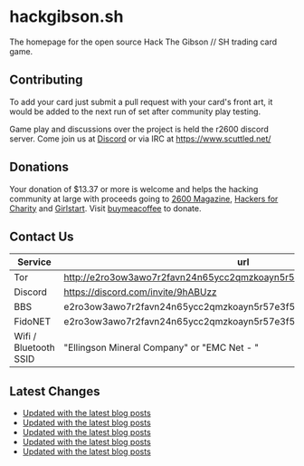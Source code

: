 # hackgibson.sh
The homepage for the open source Hack The Gibson // SH trading card game.


## Contributing

To add your card just submit a pull request with your card's front art, it would be added to the next run of set after community play testing.

Game play and discussions over the project is held the r2600 discord server. Come join us at [Discord](https://discord.com/invite/9hABUzz) or via IRC at https://www.scuttled.net/


## Donations

Your donation of $13.37 or more is welcome and helps the hacking community at large with proceeds going to [2600 Magazine](https://2600.com/), [Hackers for Charity](https://hackersforcharity.org) and [Girlstart](https://girlstart.org).  Visit [buymeacoffee](https://www.buymeacoffee.com/hackgibson.sh) to donate.


## Contact Us

Service | url
-|-
Tor | http://e2ro3ow3awo7r2favn24n65ycc2qmzkoayn5r57e3f56nvjwdcgg32ad.onion
Discord | https://discord.com/invite/9hABUzz
BBS | e2ro3ow3awo7r2favn24n65ycc2qmzkoayn5r57e3f56nvjwdcgg32ad.onion:23
FidoNET | e2ro3ow3awo7r2favn24n65ycc2qmzkoayn5r57e3f56nvjwdcgg32ad.onion:24554
Wifi / Bluetooth SSID | "Ellingson Mineral Company" or "EMC Net - <fidonet address>"

## Latest Changes
<!-- BLOG-POST-LIST:START -->
- [Updated with the latest blog posts](https://github.com/DFW2600/hackgibson.sh/commit/626c97966d148f62c5925fcba4e65f1b07473edc)
- [Updated with the latest blog posts](https://github.com/DFW2600/hackgibson.sh/commit/a70b755c69ea66964e34f0054713bbdb9892789a)
- [Updated with the latest blog posts](https://github.com/DFW2600/hackgibson.sh/commit/17e8c1d06fd3cfc2edd5e57d414712a9a68e41ec)
- [Updated with the latest blog posts](https://github.com/DFW2600/hackgibson.sh/commit/5073546be5d3d404f320d8dc518977ded0bb3eed)
- [Updated with the latest blog posts](https://github.com/DFW2600/hackgibson.sh/commit/d5c5d089fbce2dcee3f86c6e64354f0b8f49a30c)
<!-- BLOG-POST-LIST:END -->

